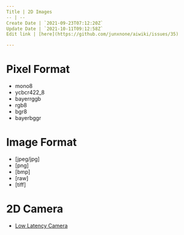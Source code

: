 ```yaml
---
Title | 2D Images
-- | --
Create Date | `2021-09-23T07:12:20Z`
Update Date | `2021-10-11T09:12:58Z`
Edit link | [here](https://github.com/junxnone/aiwiki/issues/35)

---
```

# Pixel Format
- mono8
- ycbcr422_8
- bayerrggb
- rgb8
- bgr8
- bayerbggr

# Image Format
- [jpeg/jpg]
- [png]
- [bmp]
- [raw]
- [tiff]

# 2D Camera

- [Low Latency Camera](./Low_Latency_Camera)
